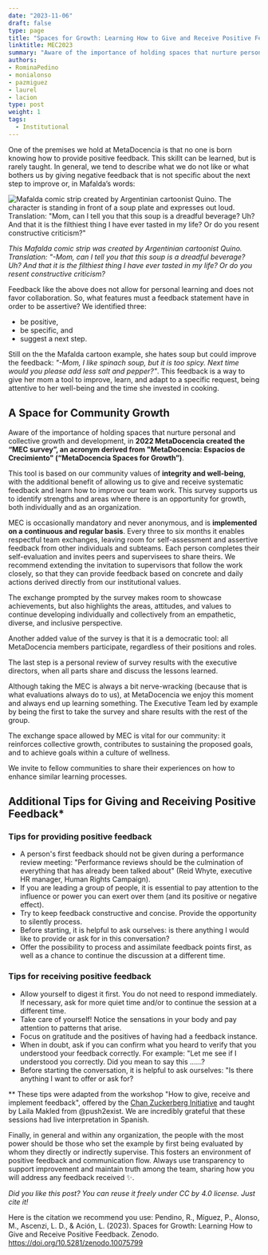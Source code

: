 ```yaml
---
date: "2023-11-06"
draft: false
type: page
title: "Spaces for Growth: Learning How to Give and Receive Positive Feedback"
linktitle: MEC2023
summary: "Aware of the importance of holding spaces that nurture personal and collective growth and development, in 2022 MetaDocencia created the MEC survey, an acronym derived from the Spanish expression for MetaDocencia Spaces for Growth"
authors:
- RominaPedino
- monialonso
- pazmiguez
- laurel
- lacion
type: post
weight: 1
tags: 
  - Institutional 
---
```


One of the premises we hold at MetaDocencia is that no one is born knowing how to provide positive feedback. This skillt can be learned, but is rarely taught. 
In general, we tend to describe what we do not like or what bothers us by giving negative feedback that is not specific about the next step to improve or, in Mafalda’s words: 

![Mafalda comic strip created by Argentinian cartoonist Quino. The character is standing in front of a soup plate and expresses out loud. Translation: 
"Mom, can I tell you that this soup is a dreadful beverage? Uh? And that it is the filthiest thing I have ever tasted in my life? Or do you resent constructive criticism?"](https://www.metadocencia.org/img/mafalda-sopa.jpg) 

*This Mafalda comic strip was created by Argentinian cartoonist Quino. Translation:* 
*"-Mom, can I tell you that this soup is a dreadful beverage? Uh? And that it is the filthiest thing I have ever tasted in my life? Or do you resent constructive criticism?*

Feedback like the above does not allow for personal learning and does not favor collaboration. So, what features must a feedback statement have in order to be assertive? 
We identified three: 
- be positive, 
- be specific, and 
- suggest a next step.

Still on the the Mafalda cartoon example, she hates soup but could improve the feedback: *"-Mom, I like spinach soup, but it is too spicy. Next time would you please add less salt and pepper?"*. 
This feedback is a way to give her mom a tool to improve, learn, and adapt to a specific request, being attentive to her well-being and the time she invested in cooking.

## A Space for Community Growth
Aware of the importance of holding spaces that nurture personal and collective growth and development, in **2022 MetaDocencia created the “MEC survey”, an acronym derived from "MetaDocencia: Espacios de Crecimiento" (“MetaDocencia Spaces for Growth”)**.

This tool is based on our community values of **integrity and well-being**, with the additional benefit of allowing us to give and receive systematic feedback and learn how to improve our team work. This survey supports us to identify strengths and areas where there is an opportunity for growth, both individually and as an organization.

MEC is occasionally mandatory and never anonymous, and is **implemented on a continuous and regular basis**. Every three to six months it enables respectful team exchanges, leaving room for self-assessment and assertive feedback from other individuals and subteams. Each person completes their self-evaluation and invites peers and supervisees to share theirs. We recommend extending the invitation to supervisors that follow the work closely, so that they can provide feedback based on concrete and daily actions derived directly from our institutional values.

The exchange prompted by the survey makes room to showcase achievements, but also highlights the areas, attitudes, and values to continue developing individually and collectively from an empathetic, diverse, and inclusive perspective.

Another added value of the survey is that it is a democratic tool: all MetaDocencia members participate, regardless of their positions and roles. 

The last step is a personal review of survey results with the executive directors, when all parts share and discuss the lessons learned.

Although taking the MEC is always a bit nerve-wracking (because that is what evaluations always do to us), at MetaDocencia we enjoy this moment and always end up learning something. The Executive Team led by example by being the first to take the survey and share results with the rest of the group.

The exchange space allowed by MEC is vital for our community: it reinforces collective growth, contributes to sustaining the proposed goals, and to achieve goals within a culture of wellness. 

We invite to fellow communities to share their experiences on how to enhance similar learning processes.

## Additional Tips for Giving and Receiving Positive Feedback*
### Tips for providing positive feedback
- A person's first feedback should not be given during a performance review meeting: "Performance reviews should be the culmination of everything that has already been talked about" (Reid Whyte, executive HR manager, Human Rights Campaign).
- If you are leading a group of people, it is essential to pay attention to the influence or power you can exert over them (and its positive or negative effect).
- Try to keep feedback constructive and concise. Provide the opportunity to silently process.
- Before starting, it is helpful to ask ourselves: is there anything I would like to provide or ask for in this conversation?
- Offer the possibility to process and assimilate feedback points first, as well as a chance to continue the discussion at a different time.

### Tips for receiving positive feedback
- Allow yourself to digest it first. You do not need to respond immediately. If necessary, ask for more quiet time and/or to continue the session at a different time.
- Take care of yourself! Notice the sensations in your body and pay attention to patterns that arise.
- Focus on gratitude and the positives of having had a feedback instance.
- When in doubt, ask if you can confirm what you heard to verify that you understood your feedback correctly. For example: "Let me see if I understood you correctly. Did you mean to say this ......?
- Before starting the conversation, it is helpful to ask ourselves: "Is there anything I want to offer or ask for?

** These tips were adapted from the workshop "How to give, receive and implement feedback", offered by the [Chan Zuckerberg Initiative](https://chanzuckerberg.com/) and taught by Laila Makled from @push2exist. We are incredibly grateful that these sessions had live interpretation in Spanish.

Finally, in general and within any organization, the people with the most power should be those who set the example by first being evaluated by whom they directly or indirectly supervise. This fosters an environment of positive feedback and communication flow. Always use transparency to support improvement and maintain truth among the team, sharing how you will address any feedback received ✨.

*Did you like this post? You can reuse it freely under CC by 4.0 license. Just cite it!*

Here is the citation we recommend you use:
Pendino, R., Míguez, P., Alonso, M., Ascenzi, L. D., & Ación, L. (2023). Spaces for Growth: Learning How to Give and Receive Positive Feedback. Zenodo. https://doi.org/10.5281/zenodo.10075799
